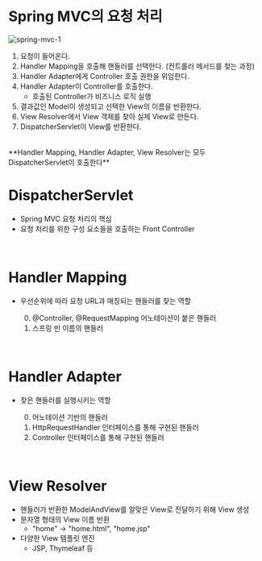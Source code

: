 # Spring MVC의 요청 처리
![spring-mvc-1](https://github.com/EunsilSon/TIL/assets/46162801/adee3bb9-00e9-4430-be62-2ee72ec38a5f)

1. 요청이 들어온다.
2. Handler Mapping을 호출해 핸들러를 선택한다. (컨트롤러 메서드를 찾는 과정)
3. Handler Adapter에게 Controller 호출 권한을 위임한다.
4. Handler Adapter이 Controller를 호출한다.
    - 호출된 Controller가 비즈니스 로직 실행
5. 결과값인 Model이 생성되고 선택한 View의 이름을 반환한다.
6. View Resolver에서 View 객체를 찾아 실제 View로 만든다.
7. DispatcherServlet이 View를 반환한다.  
<br>
    **Handler Mapping, Handler Adapter, View Resolver는 모두 DispatcherServlet이 호출한다**

<br>

# DispatcherServlet 
- Spring MVC 요청 처리의 핵심
- 요청 처리를 위한 구성 요소들을 호출하는 Front Controller

<br>


# Handler Mapping
- 우선순위에 따라 요청 URL과 매칭되는 핸들러를 찾는 역할   

  0. @Controller, @RequestMapping 어노테이션이 붙은 핸들러
  1. 스프링 빈 이름의 핸들러

<br>


# Handler Adapter
- 찾은 핸들러를 실행시키는 역할  

  0. 어노테이션 기반의 핸들러
  1. HttpRequestHandler 인터페이스를 통해 구현된 핸들러
  2. Controller 인터페이스를 통해 구현된 핸들러

<br>


# View Resolver
- 핸들러가 반환한 ModelAndView를 알맞은 View로 전달하기 위해 View 생성
- 문자열 형태의 View 이름 반환
    - "home" → "home.html", "home.jsp"
- 다양한 View 템플릿 엔진
    - JSP, Thymeleaf 등